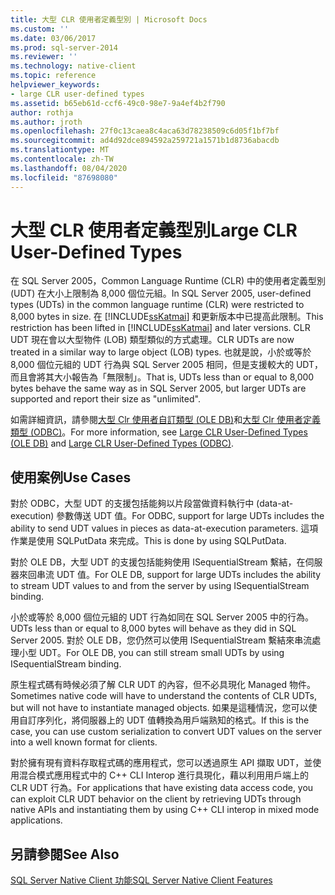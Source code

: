 ```yaml
---
title: 大型 CLR 使用者定義型別 | Microsoft Docs
ms.custom: ''
ms.date: 03/06/2017
ms.prod: sql-server-2014
ms.reviewer: ''
ms.technology: native-client
ms.topic: reference
helpviewer_keywords:
- large CLR user-defined types
ms.assetid: b65eb61d-ccf6-49c0-98e7-9a4ef4b2f790
author: rothja
ms.author: jroth
ms.openlocfilehash: 27f0c13caea8c4aca63d78238509c6d05f1bf7bf
ms.sourcegitcommit: ad4d92dce894592a259721a1571b1d8736abacdb
ms.translationtype: MT
ms.contentlocale: zh-TW
ms.lasthandoff: 08/04/2020
ms.locfileid: "87698080"
---
```

# <a name="large-clr-user-defined-types"></a><span data-ttu-id="7bd6b-102">大型 CLR 使用者定義型別</span><span class="sxs-lookup"><span data-stu-id="7bd6b-102">Large CLR User-Defined Types</span></span>
  <span data-ttu-id="7bd6b-103">在 SQL Server 2005，Common Language Runtime (CLR) 中的使用者定義型別 (UDT) 在大小上限制為 8,000 個位元組。</span><span class="sxs-lookup"><span data-stu-id="7bd6b-103">In SQL Server 2005, user-defined types (UDTs) in the common language runtime (CLR) were restricted to 8,000 bytes in size.</span></span> <span data-ttu-id="7bd6b-104">在 [!INCLUDE[ssKatmai](../../../includes/sskatmai-md.md)] 和更新版本中已提高此限制。</span><span class="sxs-lookup"><span data-stu-id="7bd6b-104">This restriction has been lifted in [!INCLUDE[ssKatmai](../../../includes/sskatmai-md.md)] and later versions.</span></span> <span data-ttu-id="7bd6b-105">CLR UDT 現在會以大型物件 (LOB) 類型類似的方式處理。</span><span class="sxs-lookup"><span data-stu-id="7bd6b-105">CLR UDTs are now treated in a similar way to large object (LOB) types.</span></span> <span data-ttu-id="7bd6b-106">也就是說，小於或等於 8,000 個位元組的 UDT 行為與 SQL Server 2005 相同，但是支援較大的 UDT，而且會將其大小報告為「無限制」。</span><span class="sxs-lookup"><span data-stu-id="7bd6b-106">That is, UDTs less than or equal to 8,000 bytes behave the same way as in SQL Server 2005, but larger UDTs are supported and report their size as "unlimited".</span></span>  
  
 <span data-ttu-id="7bd6b-107">如需詳細資訊，請參閱[大型 Clr 使用者自訂類型 &#40;OLE DB&#41;](../ole-db/large-clr-user-defined-types-ole-db.md)和[大型 Clr 使用者定義類型 &#40;ODBC&#41;](../odbc/large-clr-user-defined-types-odbc.md)。</span><span class="sxs-lookup"><span data-stu-id="7bd6b-107">For more information, see [Large CLR User-Defined Types &#40;OLE DB&#41;](../ole-db/large-clr-user-defined-types-ole-db.md) and [Large CLR User-Defined Types &#40;ODBC&#41;](../odbc/large-clr-user-defined-types-odbc.md).</span></span>  
  
## <a name="use-cases"></a><span data-ttu-id="7bd6b-108">使用案例</span><span class="sxs-lookup"><span data-stu-id="7bd6b-108">Use Cases</span></span>  
 <span data-ttu-id="7bd6b-109">對於 ODBC，大型 UDT 的支援包括能夠以片段當做資料執行中 (data-at-execution) 參數傳送 UDT 值。</span><span class="sxs-lookup"><span data-stu-id="7bd6b-109">For ODBC, support for large UDTs includes the ability to send UDT values in pieces as data-at-execution parameters.</span></span> <span data-ttu-id="7bd6b-110">這項作業是使用 SQLPutData 來完成。</span><span class="sxs-lookup"><span data-stu-id="7bd6b-110">This is done by using SQLPutData.</span></span>  
  
 <span data-ttu-id="7bd6b-111">對於 OLE DB，大型 UDT 的支援包括能夠使用 ISequentialStream 繫結，在伺服器來回串流 UDT 值。</span><span class="sxs-lookup"><span data-stu-id="7bd6b-111">For OLE DB, support for large UDTs includes the ability to stream UDT values to and from the server by using ISequentialStream binding.</span></span>  
  
 <span data-ttu-id="7bd6b-112">小於或等於 8,000 個位元組的 UDT 行為如同在 SQL Server 2005 中的行為。</span><span class="sxs-lookup"><span data-stu-id="7bd6b-112">UDTs less than or equal to 8,000 bytes will behave as they did in SQL Server 2005.</span></span> <span data-ttu-id="7bd6b-113">對於 OLE DB，您仍然可以使用 ISequentialStream 繫結來串流處理小型 UDT。</span><span class="sxs-lookup"><span data-stu-id="7bd6b-113">For OLE DB, you can still stream small UDTs by using ISequentialStream binding.</span></span>  
  
 <span data-ttu-id="7bd6b-114">原生程式碼有時候必須了解 CLR UDT 的內容，但不必具現化 Managed 物件。</span><span class="sxs-lookup"><span data-stu-id="7bd6b-114">Sometimes native code will have to understand the contents of CLR UDTs, but will not have to instantiate managed objects.</span></span> <span data-ttu-id="7bd6b-115">如果是這種情況，您可以使用自訂序列化，將伺服器上的 UDT 值轉換為用戶端熟知的格式。</span><span class="sxs-lookup"><span data-stu-id="7bd6b-115">If this is the case, you can use custom serialization to convert UDT values on the server into a well known format for clients.</span></span>  
  
 <span data-ttu-id="7bd6b-116">對於擁有現有資料存取程式碼的應用程式，您可以透過原生 API 擷取 UDT，並使用混合模式應用程式中的 C++ CLI Interop 進行具現化，藉以利用用戶端上的 CLR UDT 行為。</span><span class="sxs-lookup"><span data-stu-id="7bd6b-116">For applications that have existing data access code, you can exploit CLR UDT behavior on the client by retrieving UDTs through native APIs and instantiating them by using C++ CLI interop in mixed mode applications.</span></span>  
  
## <a name="see-also"></a><span data-ttu-id="7bd6b-117">另請參閱</span><span class="sxs-lookup"><span data-stu-id="7bd6b-117">See Also</span></span>  
 [<span data-ttu-id="7bd6b-118">SQL Server Native Client 功能</span><span class="sxs-lookup"><span data-stu-id="7bd6b-118">SQL Server Native Client Features</span></span>](sql-server-native-client-features.md)  
  
  
